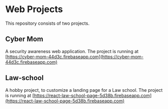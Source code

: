# Web Projects

This repository consists of two projects.


## Cyber Mom

A security awareness web application. The project is running at
[https://cyber-mom-44d3c.firebaseapp.com](https://cyber-mom-44d3c.firebaseapp.com)

## Law-school

A hobby project, to customize a landing page for a Law school.  The project is running at 
[https://react-law-school-page-5d38b.firebaseapp.com](https://react-law-school-page-5d38b.firebaseapp.com)



